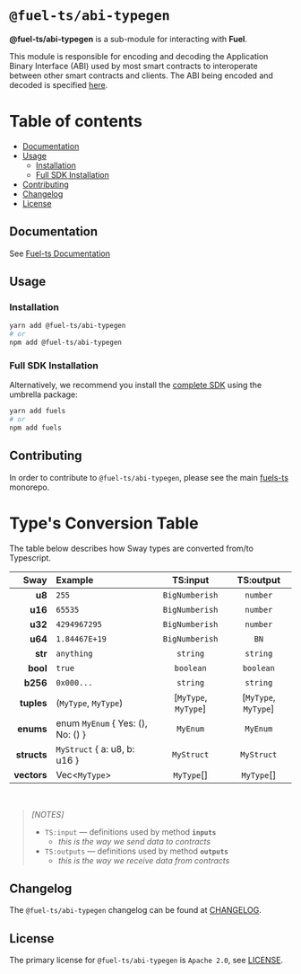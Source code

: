 # `@fuel-ts/abi-typegen`

**@fuel-ts/abi-typegen** is a sub-module for interacting with **Fuel**.

This module is responsible for encoding and decoding the Application Binary Interface (ABI) used by most smart contracts to interoperate between other smart contracts and clients. The ABI being encoded and decoded is specified [here](https://github.com/FuelLabs/fuel-specs/blob/master/specs/protocol/abi.md).

# Table of contents

- [Documentation](#documentation)
- [Usage](#usage)
  - [Installation](#installation)
  - [Full SDK Installation](#full-sdk-installation)
- [Contributing](#contributing)
- [Changelog](#changelog)
- [License](#license)

## Documentation

See [Fuel-ts Documentation](https://fuellabs.github.io/fuels-ts/packages/fuel-ts-abi-typegen/)

## Usage

### Installation

```sh
yarn add @fuel-ts/abi-typegen
# or
npm add @fuel-ts/abi-typegen
```

### Full SDK Installation

Alternatively, we recommend you install the [complete SDK](https://github.com/FuelLabs/fuels-ts) using the umbrella package:

```sh
yarn add fuels
# or
npm add fuels
```

## Contributing

In order to contribute to `@fuel-ts/abi-typegen`, please see the main [fuels-ts](https://github.com/FuelLabs/fuels-ts) monorepo.

# Type's Conversion Table

The table below describes how Sway types are converted from/to Typescript.

|        Sway | Example                           |       TS:input       |      TS:output       |
| ----------: | :-------------------------------- | :------------------: | :------------------: |
|      **u8** | `255`                             |    `BigNumberish`    |       `number`       |
|     **u16** | `65535`                           |    `BigNumberish`    |       `number`       |
|     **u32** | `4294967295`                      |    `BigNumberish`    |       `number`       |
|     **u64** | `1.84467E+19 `                    |    `BigNumberish`    |         `BN`         |
|     **str** | `anything`                        |       `string`       |       `string`       |
|    **bool** | `true`                            |      `boolean`       |      `boolean`       |
|    **b256** | `0x000...`                        |       `string`       |       `string`       |
|  **tuples** | (`MyType`, `MyType`)              | [`MyType`, `MyType`] | [`MyType`, `MyType`] |
|   **enums** | enum `MyEnum` { Yes: (), No: () } |       `MyEnum`       |       `MyEnum`       |
| **structs** | `MyStruct` { a: u8, b: u16 }      |      `MyStruct`      |      `MyStruct`      |
| **vectors** | Vec<`MyType`>                     |      `MyType`[]      |      `MyType`[]      |

<br/>

> _[NOTES]_
>
> - `TS:input` — definitions used by method **`inputs`**
>   - _this is the way we send data to contracts_
> - `TS:outputs` — definitions used by method **`outputs`**
>   - _this is the way we receive data from contracts_

## Changelog

The `@fuel-ts/abi-typegen` changelog can be found at [CHANGELOG](./CHANGELOG.md).

## License

The primary license for `@fuel-ts/abi-typegen` is `Apache 2.0`, see [LICENSE](./LICENSE).
